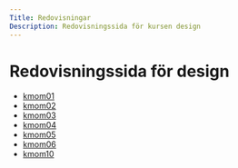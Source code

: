 ```yaml
---
Title: Redovisningar
Description: Redovisningssida för kursen design
---
```


Redovisningssida för design
==================

* [kmom01](report/kmom01)
* [kmom02](report/kmom02)
* [kmom03](report/kmom03)
* [kmom04](report/kmom04)
* [kmom05](report/kmom05)
* [kmom06](report/kmom06)
* [kmom10](report/kmom10)